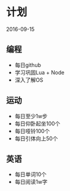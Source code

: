 # 计划

 2016-09-15

## 编程
 - 每日github
 - 学习巩固Lua + Node
 - 深入了解OS

## 运动
 - 每日至少1w步
 - 每日仰卧起坐100个
 - 每日哑铃100个
 - 每日引体向上50个

## 英语
 - 每日单词10个
 - 每日阅读1w字

